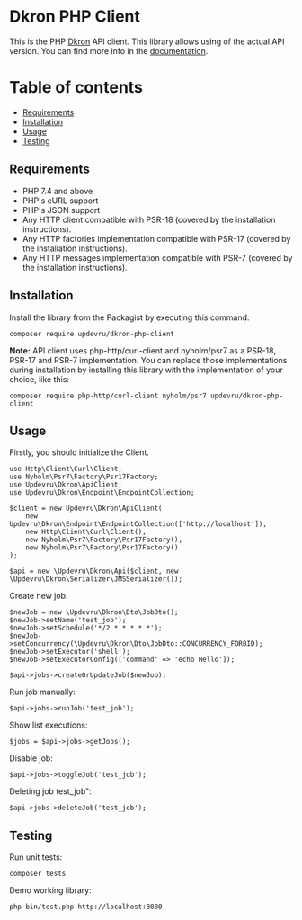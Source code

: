 # Dkron PHP Client

This is the PHP [Dkron](https://dkron.io) API client. This library allows using of the actual API version.
You can find more info in the [documentation](https://dkron.io/api/).

# Table of contents

* [Requirements](#requirements)
* [Installation](#installation)
* [Usage](#usage)
* [Testing](#testing)


## Requirements

* PHP 7.4 and above
* PHP's cURL support
* PHP's JSON support
* Any HTTP client compatible with PSR-18 (covered by the installation instructions).
* Any HTTP factories implementation compatible with PSR-17 (covered by the installation instructions).
* Any HTTP messages implementation compatible with PSR-7 (covered by the installation instructions).

## Installation

Install the library from the Packagist by executing this command:

```
composer require updevru/dkron-php-client
```

**Note:** API client uses php-http/curl-client and nyholm/psr7 as a PSR-18, PSR-17 and PSR-7 implementation. 
You can replace those implementations during installation by installing this library with the implementation of your choice, like this:

```
composer require php-http/curl-client nyholm/psr7 updevru/dkron-php-client
```

## Usage

Firstly, you should initialize the Client. 

```
use Http\Client\Curl\Client;
use Nyholm\Psr7\Factory\Psr17Factory;
use Updevru\Dkron\ApiClient;
use Updevru\Dkron\Endpoint\EndpointCollection;

$client = new Updevru\Dkron\ApiClient(
    new Updevru\Dkron\Endpoint\EndpointCollection(['http://localhost']),
    new Http\Client\Curl\Client(),
    new Nyholm\Psr7\Factory\Psr17Factory(),
    new Nyholm\Psr7\Factory\Psr17Factory()
);

$api = new \Updevru\Dkron\Api($client, new \Updevru\Dkron\Serializer\JMSSerializer());
```

Create new job:

```
$newJob = new \Updevru\Dkron\Dto\JobDto();
$newJob->setName('test_job');
$newJob->setSchedule('*/2 * * * * *');
$newJob->setConcurrency(\Updevru\Dkron\Dto\JobDto::CONCURRENCY_FORBID);
$newJob->setExecutor('shell');
$newJob->setExecutorConfig(['command' => 'echo Hello']);

$api->jobs->createOrUpdateJob($newJob);
```

Run job manually:

```
$api->jobs->runJob('test_job');
```

Show list executions:

```
$jobs = $api->jobs->getJobs();
```

Disable job:
```
$api->jobs->toggleJob('test_job');
```

Deleting job test_job":
```
$api->jobs->deleteJob('test_job');
```

## Testing

Run unit tests:

```
composer tests
```

Demo working library:

```
php bin/test.php http://localhost:8080
```
